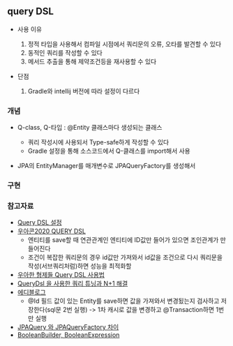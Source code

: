 ## query DSL
- 사용 이유
    1. 정적 타입을 사용해서 컴파일 시점에서 쿼리문의 오류, 오타를 발견할 수 있다
    2. 동적인 쿼리를 작성할 수 있다
    3. 메서드 추출을 통해 제약조건등을 재사용할 수 있다

- 단점
    1. Gradle와 intellij 버전에 따라 설정이 다르다

### 개념
- Q-class, Q-타입 : @Entity 클래스마다 생성되는 클래스
    - 쿼리 작성시에 사용되서 Type-safe하게 작성할 수 있다
    - Gradle 설정을 통해 소스코드에서 Q-클래스를 import해서 사용

- JPA의 EntityManager를 매개변수로 JPAQueryFactory를 생성해서 



### 구현
    
    
### 참고자료
- [Query DSL 설정](https://nomoreft.tistory.com/m/25)
- [우아콘2020 QUERY DSL](https://www.youtube.com/watch?v=zMAX7g6rO_Y)
    - 엔티티를 save할 때 연관관계인 엔티티에 ID값만 들어가 있으면 조인관계가 만들어진다
    - 조건이 복잡한 쿼리문의 경우 id값만 가져와서 id값을 조건으로 다시 쿼리문을 작성(서브쿼리처럼)하면 성능을 최적화할 
- [우아한 형제들 Query DSL 사용법](https://github.com/Youngerjesus/Querydsl)
- [QueryDsl 을 사용한 쿼리 튜닝과 N+1 해결](https://velog.io/@recordsbeat/QueryDsl-%EA%B3%BC-JPA-Repository-%EC%82%AC%EC%9A%A9%EC%B2%98)
- [에디블로그](https://jessyt.tistory.com/category/Develop/spring-data)
    - @Id 필드 값이 있는 Entity를 save하면 값을 가져와서 변경됬는지 검사하고 저장한다(sql문 2번 실행) -> 1차 캐시로 값을 변경하고 @Transaction하면 1번만 실행
- [JPAQuery<T> 와 JPAQueryFactory 차이](https://www.inflearn.com/questions/37565)
- [BooleanBuilder, BooleanExpression](https://whitekeyboard.tistory.com/306)
